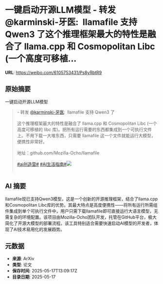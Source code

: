 # 一键启动开源LLM模型 - 转发 @karminski-牙医:&ensp;llamafile 支持 Qwen3 了这个推理框架最大的特性是融合了 llama.cpp 和 Cosmopolitan Libc (一个高度可移植...

**URL**: https://weibo.com/6105753431/Ps8yRbtR9

## 原始摘要

一键启动开源LLM模型<br><blockquote> - 转发 <a href="https://weibo.com/2169039837" target="_blank">@karminski-牙医</a>: llamafile 支持 Qwen3 了<br><br>这个推理框架最大的特性是融合了 llama.cpp 和 Cosmopolitan Libc (一个高度可移植的 libc 库)。把所有运行需要的东西都集成到一个可执行文件上。不用下载一大堆东西，只需要 llamafile 这一个文件就能运行大模型，便携性非常好。<br><br>地址：github.com/Mozilla-Ocho/llamafile<br><br><a href="https://m.weibo.cn/search?containerid=231522type%3D1%26t%3D10%26q%3D%23ai%E5%88%9B%E9%80%A0%E8%90%A5%23" data-hide=""><span class="surl-text">#ai创造营#</span></a> <a href="https://m.weibo.cn/search?containerid=231522type%3D1%26t%3D10%26q%3D%23AI%E7%94%9F%E6%B4%BB%E6%8C%87%E5%8D%97%23&amp;extparam=%23AI%E7%94%9F%E6%B4%BB%E6%8C%87%E5%8D%97%23" data-hide=""><span class="surl-text">#AI生活指南#</span></a><img style="" src="https://tvax1.sinaimg.cn/large/8148ebddgy1i1h09ybtd5j20ul1v6b29.jpg" referrerpolicy="no-referrer"><br><br></blockquote>

## AI 摘要

llamafile现已支持Qwen3模型，这是一个创新的开源推理框架，结合了llama.cpp和Cosmopolitan Libc库的优势。其最大特点是高度便携性——将所有运行所需组件集成到单个可执行文件中，用户只需下载llamafile即可直接运行大语言模型，无需复杂的环境配置。该项目由Mozilla-Ocho团队开发，托管在GitHub平台，极大简化了开源大模型的部署流程。该工具特别适合需要快速启动AI模型的开发者，体现了AI技术易用化的发展趋势。

## 元数据

- **来源**: ArXiv
- **类型**: 论文
- **保存时间**: 2025-05-17T13:09:17Z
- **目录日期**: 2025-05-17
